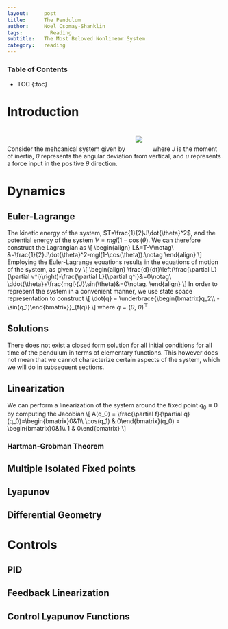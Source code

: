 ```yaml
---
layout:     post
title:      The Pendulum
author:     Noel Csomay-Shanklin
tags: 		  Reading 
subtitle:  	The Most Beloved Nonlinear System
category:   reading
---
```

### Table of Contents
* TOC
{:toc}

# Introduction
Consider the mehcanical system given by
<img style="margin:20px 20px" src="https://noelc-s.github.io/website/img/Pendulum/pend.svg?sanitize=true">
where $J$ is the moment of inertia, $\theta$ represents the angular deviation from vertical, and $u$ represents a force input in the positive $\theta$ direction.
# Dynamics
## Euler-Lagrange
The kinetic energy of the system, $T=\frac{1}{2}J\dot{\theta}^2$, and the potential energy of the system $V=mgl(1-\cos(\theta)$. We can therefore construct the Lagrangian as
\\[
\begin{align}
L&=T-V\notag\\\
&=\frac{1}{2}J\dot{\theta}^2-mgl(1-\cos(\theta)).\notag
\end{align}
\\]
Employing the Euler-Lagrange equations results in the equations of motion of the system, as given by
\\[
\begin{align}
\frac{d}{dt}\left(\frac{\partial L}{\partial v^i}\right)-\frac{\partial L}{\partial q^i}&=0\notag\\\
\ddot{\theta}+\frac{mgl}{J}\sin(\theta)&=0\notag.
\end{align}
\\]
In order to represent the system in a convenient manner, we use state space representation to construct 
\\[
\dot{q} = \underbrace{\begin{bmatrix}q_2\\\\ -\sin(q_1)\end{bmatrix}}_{f(q)}
\\]
where $q=(\theta,\ \dot{\theta})^\top$.
## Solutions
There does not exist a closed form solution for all initial conditions for all time of the pendulum in terms of elementary functions. This however does not mean that we cannot characterize certain aspects of the system, which we will do in subsequent sections.
## Linearization
We can perform a linearization of the system around the fixed point $q_0\equiv 0$ by computing the Jacobian
\\[
A(q_0) = \frac{\partial f}{\partial q}(q_0)=\begin{bmatrix}0&1\\\\ \cos(q_1) & 0\end{bmatrix}(q_0) = \begin{bmatrix}0&1\\\\ 1 & 0\end{bmatrix}
\\]
### Hartman-Grobman Theorem
## Multiple Isolated Fixed points
## Lyapunov
## Differential Geometry


# Controls
## PID
## Feedback Linearization
## Control Lyapunov Functions
